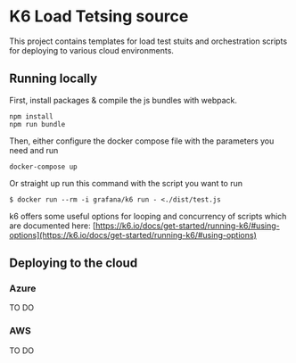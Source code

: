 # K6 Load Tetsing source

This project contains templates for load test stuits and orchestration scripts for deploying to various cloud environments.

## Running locally

First, install packages & compile the js bundles with webpack.
```
npm install
npm run bundle
```
Then, either configure the docker compose file with the parameters you need and run 
```
docker-compose up
```
Or straight up run this command with the script you want to run
```
$ docker run --rm -i grafana/k6 run - <./dist/test.js
```

k6 offers some useful options for looping and concurrency of scripts which are documented here: [https://k6.io/docs/get-started/running-k6/#using-options](https://k6.io/docs/get-started/running-k6/#using-options)

## Deploying to the cloud
### Azure

TO DO

### AWS

TO DO
